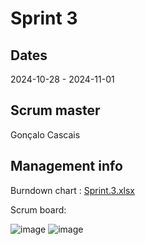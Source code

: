 # Sprint 3
## Dates
2024-10-28 - 2024-11-01

## Scrum master
Gonçalo Cascais

## Management info
Burndown chart : [Sprint.3.xlsx](https://github.com/user-attachments/files/17621216/Sprint.3.xlsx)

Scrum board:

![image](https://github.com/user-attachments/assets/1c286e3f-1dcc-4f54-ab57-ad246232be15)
![image](https://github.com/user-attachments/assets/7af5b5dd-554e-47e2-b927-65ed3706b291)


